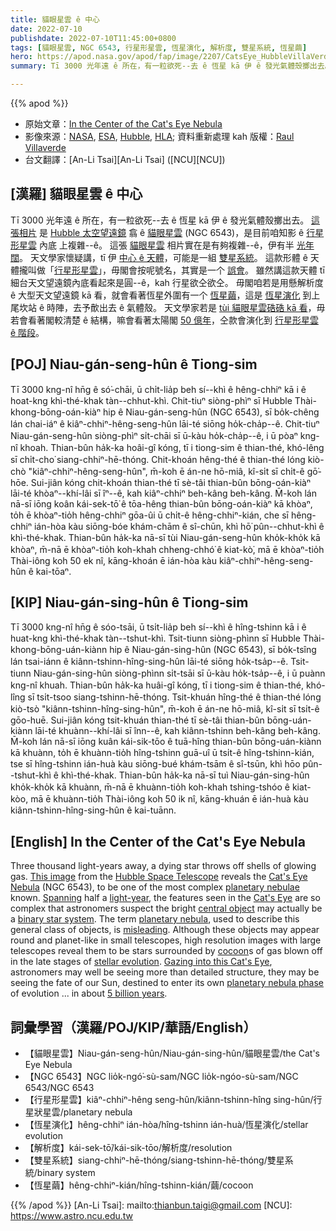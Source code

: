 ```yaml
---
title: 貓眼星雲 ê 中心
date: 2022-07-10
publishdate: 2022-07-10T11:45:00+0800
tags: [貓眼星雲, NGC 6543, 行星形星雲, 恆星演化, 解析度, 雙星系統, 恆星繭]
hero: https://apod.nasa.gov/apod/fap/image/2207/CatsEye_HubbleVillaVerde_960.jpg
summary: Tī 3000 光年遠 ê 所在，有一粒欲死--去 ê 恆星 kā 伊 ê 發光氣體殼擲出去。

---
```


{{% apod %}}

- 原始文章：[In the Center of the Cat's Eye Nebula](https://apod.nasa.gov/apod/ap220710.html)
- 影像來源：[NASA](https://www.nasa.gov), [ESA](http://www.esa.int/), [Hubble](https://www.nasa.gov/mission_pages/hubble/story/index.html), [HLA](https://hla.stsci.edu/); 資料重新處理 kah 版權：[Raul Villaverde](https://www.flickr.com/photos/113243238@N08/)
- 台文翻譯：[An-Li Tsai][An-Li Tsai] ([NCU][NCU])

## [漢羅] 貓眼星雲 ê 中心
Tī 3000 光年遠 ê 所在，有一粒欲死--去 ê 恆星 kā 伊 ê 發光氣體殼擲出去。
[這張相片][This image] 是 [Hubble 太空望遠鏡][Hubble Space Telescope] 翕 ê [貓眼星雲][Cat's Eye Nebula] (NGC 6543)，是目前咱知影 ê [行星形星雲][planetary nebulae] 內底 上複雜--ê。
這張 [貓眼星雲][Cat's Eye t] 相片實在是有夠複雜--ê，伊有半 [光年][light-year] [闊][Spanning]。
天文學家懷疑講，tī 伊 [中心 ê 天體][central object]，可能是一組 [雙星系統][binary star system]。
這款形體 ê 天體攏叫做「[行星形星雲][planetary nebula]」，毋閣會按呢號名，其實是一个 [誤會][misleading]。
雖然講這款天體 tī 細台天文望遠鏡內底看起來是圓--ê，kah 行星欲仝欲仝。
毋閣咱若是用懸解析度 ê 大型天文望遠鏡 kā 看，就會看著恆星外圍有一个 [恆星繭][cocoon]，這是 [恆星演化][stellar evolution] 到上尾坎站 ê 時陣，去予歕出去 ê 氣體殼。
天文學家若是 [tùi 貓眼星雲硞硞 kā 看][Gazing into this Cat's Eye]，毋若會看著閣較清楚 ê 結構，嘛會看著太陽閣 [50 億年][5 billion years]，仝款會演化到 [行星形星雲 ê 階段][planetary nebula phase]。


## [POJ] Niau-gán-seng-hûn ê Tiong-sim
Tī 3000 kng-nî hn̄g ê só͘-chāi, ū chi̍t-lia̍p beh sí--khì ê hêng-chhiⁿ kā i ê hoat-kng khì-thé-khak tàn--chhut-khì.
Chit-tiuⁿ siòng-phìⁿ sī Hubble Thài-khong-bōng-oán-kiàⁿ hip ê Niau-gán-seng-hûn (NGC 6543), sī bo̍k-chêng lán chai-iáⁿ ê kiâⁿ-chhiⁿ-hêng-seng-hûn lāi-té siōng ho̍k-cha̍p--ê.
Chit-tiuⁿ Niau-gán-seng-hûn siòng-phìⁿ si̍t-chāi sī ū-kàu ho̍k-cha̍p--ê, i ū pòaⁿ kng-nî khoah.
Thian-bûn ha̍k-ka hoâi-gî kóng, tī i tiong-sim ê thian-thé, khó-lêng sī chi̍t-cho͘ siang-chhiⁿ-hē-thóng.
Chit-khoán hêng-thé ê thian-thé lóng kiò-chò "kiâⁿ-chhiⁿ-hêng-seng-hûn", m̄-koh ē án-ne hō-miâ, kî-si̍t sī chi̍t-ê gō͘-hōe.
Sui-jiân kóng chit-khoán thian-thé tī sè-tâi thian-bûn bōng-oán-kiàⁿ lāi-té khòaⁿ--khí-lâi sī îⁿ--ê, kah kiâⁿ-chhiⁿ beh-kâng beh-kâng.
M̄-koh lán nā-sī iōng koân kái-sek-tō͘ ê tōa-hêng thian-bûn bōng-oán-kiàⁿ kā khòaⁿ, to̍h ē khòaⁿ-tio̍h hêng-chhiⁿ gōa-ûi ū chi̍t-ê hêng-chhiⁿ-kián, che sī hêng-chhiⁿ ián-hòa kàu siōng-bóe khám-chām ê sî-chūn, khì hō͘ pûn--chhut-khì ê khì-thé-khak.
Thian-bûn ha̍k-ka nā-sī tùi Niau-gán-seng-hûn kho̍k-kho̍k kā khòaⁿ, m̄-nā ē khòaⁿ-tio̍h koh-khah chheng-chhó͘ ê kiat-kò͘, mā ē khòaⁿ-tio̍h Thài-iông koh 50 ek nî, kāng-khoán ē ián-hòa kàu kiâⁿ-chhiⁿ-hêng-seng-hûn ê kai-tōaⁿ.

## [KIP] Niau-gán-sing-hûn ê Tiong-sim
Tī 3000 kng-nî hn̄g ê sóo-tsāi, ū tsi̍t-lia̍p beh sí--khì ê hîng-tshinn kā i ê huat-kng khì-thé-khak tàn--tshut-khì.
Tsit-tiunn siòng-phìnn sī Hubble Thài-khong-bōng-uán-kiànn hip ê Niau-gán-sing-hûn (NGC 6543), sī bo̍k-tsîng lán tsai-iánn ê kiânn-tshinn-hîng-sing-hûn lāi-té siōng ho̍k-tsa̍p--ê.
Tsit-tiunn Niau-gán-sing-hûn siòng-phìnn si̍t-tsāi sī ū-kàu ho̍k-tsa̍p--ê, i ū puànn kng-nî khuah.
Thian-bûn ha̍k-ka huâi-gî kóng, tī i tiong-sim ê thian-thé, khó-lîng sī tsi̍t-tsoo siang-tshinn-hē-thóng.
Tsit-khuán hîng-thé ê thian-thé lóng kiò-tsò "kiânn-tshinn-hîng-sing-hûn", m̄-koh ē án-ne hō-miâ, kî-si̍t sī tsi̍t-ê gōo-huē.
Sui-jiân kóng tsit-khuán thian-thé tī sè-tâi thian-bûn bōng-uán-kiànn lāi-té khuànn--khí-lâi sī înn--ê, kah kiânn-tshinn beh-kâng beh-kâng.
M̄-koh lán nā-sī iōng kuân kái-sik-tōo ê tuā-hîng thian-bûn bōng-uán-kiànn kā khuànn, to̍h ē khuànn-tio̍h hîng-tshinn guā-uî ū tsi̍t-ê hîng-tshinn-kián, tse sī hîng-tshinn ián-huà kàu siōng-bué khám-tsām ê sî-tsūn, khì hōo pûn--tshut-khì ê khì-thé-khak.
Thian-bûn ha̍k-ka nā-sī tuì Niau-gán-sing-hûn kho̍k-kho̍k kā khuànn, m̄-nā ē khuànn-tio̍h koh-khah tshing-tshóo ê kiat-kòo, mā ē khuànn-tio̍h Thài-iông koh 50 ik nî, kāng-khuán ē ián-huà kàu kiânn-tshinn-hîng-sing-hûn ê kai-tuānn.

## [English] In the Center of the Cat's Eye Nebula
Three thousand light-years away, a dying star throws off shells of glowing gas.
[This image][This image] from the [Hubble Space Telescope][Hubble Space Telescope] reveals the [Cat's Eye Nebula][Cat's Eye Nebula] (NGC 6543), to be one of the most complex [planetary nebulae][planetary nebulae] known.
[Spanning][Spanning] half a [light-year][light-year], the features seen in the [Cat's Eye][Cat's Eye e] are so complex that astronomers suspect the bright [central object][central object] may actually be a [binary star system][binary star system].
The term [planetary nebula][planetary nebula], used to describe this general class of objects, is [misleading][misleading].
Although these objects may appear round and planet-like in small telescopes, high resolution images with large telescopes reveal them to be stars surrounded by [cocoon][cocoon]s of gas blown off in the late stages of [stellar evolution][stellar evolution].
[Gazing into this Cat's Eye][Gazing into this Cat's Eye], astronomers may well be seeing more than detailed structure, they may be seeing the fate of our Sun, destined to enter its own [planetary nebula phase][planetary nebula phase] of evolution ... in about [5 billion years][5 billion years].

## 詞彙學習（漢羅/POJ/KIP/華語/English）
- 【貓眼星雲】Niau-gán-seng-hûn/Niau-gán-sing-hûn/貓眼星雲/the Cat's Eye Nebula
- 【NGC 6543】NGC lio̍k-ngó͘-sù-sam/NGC lio̍k-ngóo-sù-sam/NGC 6543/NGC 6543
- 【行星形星雲】kiâⁿ-chhiⁿ-hêng seng-hûn/kiânn-tshinn-hîng sing-hûn/行星狀星雲/planetary nebula
- 【恆星演化】hêng-chhiⁿ ián-hòa/hîng-tshinn ián-huà/恆星演化/stellar evolution
- 【解析度】kái-sek-tō͘/kái-sik-tōo/解析度/resolution
- 【雙星系統】siang-chhiⁿ-hē-thóng/siang-tshinn-hē-thóng/雙星系統/binary system
- 【恆星繭】hêng-chhiⁿ-kián/hîng-tshinn-kián/繭/cocoon


{{% /apod %}}
[An-Li Tsai]: mailto:thianbun.taigi@gmail.com
[NCU]: https://www.astro.ncu.edu.tw

[copyright]: https://apod.nasa.gov/apod/fap/lib/about_apod.html#srapply

[This image]:https://www.flickr.com/photos/113243238@N08/32197452446/
[Hubble Space Telescope]:https://apod.nasa.gov/apod/ap090525.html
[Cat's Eye Nebula]:https://en.wikipedia.org/wiki/Cat%27s_Eye_Nebula
[planetary nebulae]:https://en.wikipedia.org/wiki/Planetary_nebula
[Spanning]:https://apod.nasa.gov/apod/ap990916.html
[light-year]:https://spaceplace.nasa.gov/light-year/en/
[Cat's Eye e]:https://apod.nasa.gov/apod/ap211107.html
[Cat's Eye t]:https://apod.tw/daily/20211107/
[central object]:http://www.youtube.com/watch?v=tw0VJ1K93PM
[binary star system]:https://apod.nasa.gov/apod/ap970219.html
[planetary nebula]:https://www.nasa.gov/mission_pages/chandra/multimedia/planetary_nebula.html
[misleading]:https://chert-poberi.ru/wp-content/uploads/2016/proga/222/sasha-19october1619394239.jpg
[cocoon]:https://apod.nasa.gov/apod/ap100221.html
[stellar evolution]:https://science.nasa.gov/astrophysics/focus-areas/how-do-stars-form-and-evolve
[Gazing into this Cat's Eye]:https://apod.nasa.gov/apod/ap031101.html
[planetary nebula phase]:https://astronomy.swin.edu.au/cosmos/p/Planetary+Nebulae
[5 billion years]:https://en.wikipedia.org/wiki/Timeline_of_the_far_future#Future_of_the_Earth.2C_the_Solar_System_and_the_Universe

